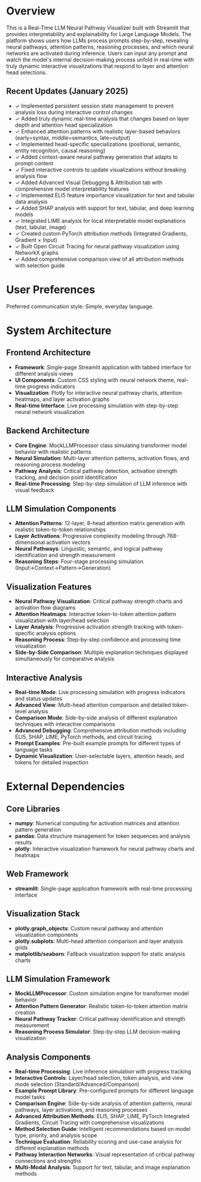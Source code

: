 # Overview

This is a Real-Time LLM Neural Pathway Visualizer built with Streamlit that provides interpretability and explainability for Large Language Models. The platform shows users how LLMs process prompts step-by-step, revealing neural pathways, attention patterns, reasoning processes, and which neural networks are activated during inference. Users can input any prompt and watch the model's internal decision-making process unfold in real-time with truly dynamic interactive visualizations that respond to layer and attention head selections.

## Recent Updates (January 2025)
- ✓ Implemented persistent session state management to prevent analysis loss during interactive control changes
- ✓ Added truly dynamic real-time analysis that changes based on layer depth and attention head specialization
- ✓ Enhanced attention patterns with realistic layer-based behaviors (early=syntax, middle=semantics, late=output)
- ✓ Implemented head-specific specializations (positional, semantic, entity recognition, causal reasoning)
- ✓ Added context-aware neural pathway generation that adapts to prompt content
- ✓ Fixed interactive controls to update visualizations without breaking analysis flow
- ✓ Added Advanced Visual Debugging & Attribution tab with comprehensive model interpretability features
- ✓ Implemented ELI5 feature importance visualization for text and tabular data analysis
- ✓ Added SHAP analysis with support for text, tabular, and deep learning models
- ✓ Integrated LIME analysis for local interpretable model explanations (text, tabular, image)
- ✓ Created custom PyTorch attribution methods (Integrated Gradients, Gradient × Input)
- ✓ Built Open Circuit Tracing for neural pathway visualization using NetworkX graphs
- ✓ Added comprehensive comparison view of all attribution methods with selection guide

# User Preferences

Preferred communication style: Simple, everyday language.

# System Architecture

## Frontend Architecture
- **Framework**: Single-page Streamlit application with tabbed interface for different analysis views
- **UI Components**: Custom CSS styling with neural network theme, real-time progress indicators
- **Visualization**: Plotly for interactive neural pathway charts, attention heatmaps, and layer activation graphs
- **Real-time Interface**: Live processing simulation with step-by-step neural network visualization

## Backend Architecture
- **Core Engine**: MockLLMProcessor class simulating transformer model behavior with realistic patterns
- **Neural Simulation**: Multi-layer attention patterns, activation flows, and reasoning process modeling
- **Pathway Analysis**: Critical pathway detection, activation strength tracking, and decision point identification
- **Real-time Processing**: Step-by-step simulation of LLM inference with visual feedback

## LLM Simulation Components
- **Attention Patterns**: 12-layer, 8-head attention matrix generation with realistic token-to-token relationships
- **Layer Activations**: Progressive complexity modeling through 768-dimensional activation vectors
- **Neural Pathways**: Linguistic, semantic, and logical pathway identification and strength measurement
- **Reasoning Steps**: Four-stage processing simulation (Input→Context→Pattern→Generation)

## Visualization Features
- **Neural Pathway Visualization**: Critical pathway strength charts and activation flow diagrams
- **Attention Heatmaps**: Interactive token-to-token attention pattern visualization with layer/head selection
- **Layer Analysis**: Progressive activation strength tracking with token-specific analysis options
- **Reasoning Process**: Step-by-step confidence and processing time visualization
- **Side-by-Side Comparison**: Multiple explanation techniques displayed simultaneously for comparative analysis

## Interactive Analysis
- **Real-time Mode**: Live processing simulation with progress indicators and status updates
- **Advanced View**: Multi-head attention comparison and detailed token-level analysis
- **Comparison Mode**: Side-by-side analysis of different explanation techniques with interactive comparisons
- **Advanced Debugging**: Comprehensive attribution methods including ELI5, SHAP, LIME, PyTorch methods, and circuit tracing
- **Prompt Examples**: Pre-built example prompts for different types of language tasks
- **Dynamic Visualization**: User-selectable layers, attention heads, and tokens for detailed inspection

# External Dependencies

## Core Libraries
- **numpy**: Numerical computing for activation matrices and attention pattern generation
- **pandas**: Data structure management for token sequences and analysis results
- **plotly**: Interactive visualization framework for neural pathway charts and heatmaps

## Web Framework
- **streamlit**: Single-page application framework with real-time processing interface

## Visualization Stack
- **plotly.graph_objects**: Custom neural pathway and attention visualization components
- **plotly.subplots**: Multi-head attention comparison and layer analysis grids
- **matplotlib/seaborn**: Fallback visualization support for static analysis charts

## LLM Simulation Framework
- **MockLLMProcessor**: Custom simulation engine for transformer model behavior
- **Attention Pattern Generator**: Realistic token-to-token attention matrix creation
- **Neural Pathway Tracker**: Critical pathway identification and strength measurement
- **Reasoning Process Simulator**: Step-by-step LLM decision-making visualization

## Analysis Components
- **Real-time Processing**: Live inference simulation with progress tracking
- **Interactive Controls**: Layer/head selection, token analysis, and view mode selection (Standard/Advanced/Comparison)
- **Example Prompt Library**: Pre-configured prompts for different language model tasks
- **Comparison Engine**: Side-by-side analysis of attention patterns, neural pathways, layer activations, and reasoning processes
- **Advanced Attribution Methods**: ELI5, SHAP, LIME, PyTorch Integrated Gradients, Circuit Tracing with comprehensive visualizations
- **Method Selection Guide**: Intelligent recommendations based on model type, priority, and analysis scope
- **Technique Evaluation**: Reliability scoring and use-case analysis for different explanation methods
- **Pathway Interaction Networks**: Visual representation of critical pathway connections and strengths
- **Multi-Modal Analysis**: Support for text, tabular, and image explanation methods